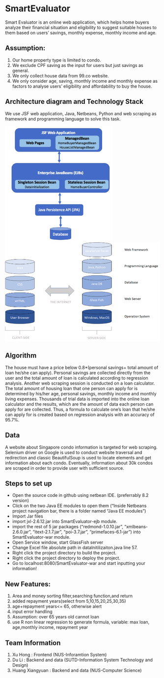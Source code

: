 # SmartEvaluator
Smart Evaluator is an online web application, which helps home buyers analyze their financial situation and eligibility to suggest suitable houses to them based on users’ savings, monthly expense, monthly income and age. 

## Assumption: 
1.	Our home property type is limited to condo.
2.	We exclude CPF saving as the input for users but just savings as general.
3.	We only collect house data from 99.co website.
4.	We only consider age, saving, monthly income and monthly expense as factors to analyse users’ eligibility and affordability to buy the house.

## Architecture diagram and Technology Stack
<p>
  We use JSF web application, Java, Netbeans, Python and web scraping as framework and programming language to solve this task.
</p>
<img width="350" src="img/architecture.png">
<img width="550" src="img/stack.png">

## Algorithm
The house must have a price below 0.8*(personal savings+ total amount of loan he/she can apply). Personal savings are collected directly from the user and the total amount of loan is calculated according to regression analysis.
Another web scraping session is conducted on a loan calculator. The total amount of housing loan that one person can apply for is determined by his/her age, personal savings, monthly income and monthly living expenses. Thousands of trial data is imported into the online loan calculator and the results, which are the amount of data each person can apply for are collected. Thus, a formula to calculate one’s loan that he/she can apply for is created based on regression analysis with an accuracy of 95.7%.

## Data 
A website about Singapore condo information is targeted for web scraping. Selenium driver on Google is used to conduct website traversal and redirection and classic BeautifulSoup is used to locate elements and get information about each condo. Eventually, information about 30k condos are scraped in order to provide user with sufficient source.

## Steps to set up
-	Open the source code in github using netbean IDE. (preferrably 8.2 version)
-	Click on the two Java EE modules to open them (“Inside Netbeans project navigation bar, there is a folder named “Java EE modules”)
-	Import Jar files
- import  jxl-2.6.12.jar into SmartEvaluator-ejb module.
- import the rest of 5 jar packages (“redmond-1.0.10.jar”, “xmlbeans-2.6.0.jar”, “itext-2.1.7.jar”, “poi-3.7.jar”, “primefaces-6.1-jar”) into SmartEvaluator-war module.
-	Open Service window, start GlassFish server
-	Change Excel file absolute path in dataInitilizaiton.java line 57.
-	Right click the project directory to build the project.
-	Right click the project directory to deploy the project.
-	Go to localhost:8080/SmartEvaluator-war and start inputting your information!


## New Features:
1. Area and money sorting filter,searching function,and return
2. added repayment years(select from 5,10,15,20,25,30,35)
3. age+repayment years<= 65, otherwise alert
4. input error handling
5. Assumption: over 65 years old cannot loan
6. use R non linear regression to generate formula, variable: max loan, age,monthly income, repayment year 


## Team Information
1. Xu Hong : Frontend (NUS-Inforamtion System)
2. Du Li : Backend and data (SUTD-Information System Technology and Design)
3. Huang Xiangyuan : Backend and data (NUS-Computer Science)
